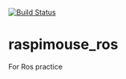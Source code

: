 [![Build Status](http://travis-ci.org/NishdiaLab/raspimouse_ros.svg?branch=master)](https://travis-ci.org/NishdiaLab/raspimouse_ros)
# raspimouse_ros
For Ros practice
